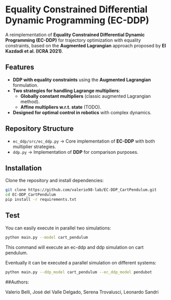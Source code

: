 # Equality Constrained Differential Dynamic Programming (EC-DDP)
A reimplementation of **Equality Constrained Differential Dynamic Programming (EC-DDP)** for trajectory optimization with equality constraints, based on the **Augmented Lagrangian** approach proposed by **El Kazdadi et al. (ICRA 2021)**.

## Features
- **DDP with equality constraints** using the **Augmented Lagrangian** formulation.
- **Two strategies for handling Lagrange multipliers**:
  - **Globally constant multipliers** (classic augmented Lagrangian method).
  - **Affine multipliers w.r.t. state** (TODO).
- **Designed for optimal control in robotics** with complex dynamics.

## Repository Structure
- `ec_ddp/src/ec_ddp.py` → Core implementation of **EC-DDP** with both multiplier strategies.
- `ddp.py` → Implementation of **DDP** for comparison purposes.

## Installation
Clone the repository and install dependencies:
```bash
git clone https://github.com/valerio98-lab/EC-DDP_CartPendulum.git
cd EC-DDP_CartPendulum
pip install -r requirements.txt
```

## Test
You can easily execute in parallel two simulations:
```bash
python main.py --model cart_pendulum
```
This command will execute an ec-ddp and ddp simulation on cart pendulum. 

Eventually it can be executed a parallel simulation on different systems:
```bash
python main.py --ddp_model cart_pendulum --ec_ddp_model pendubot
``` 

##Authors:

Valerio Belli, José del Valle Delgado, Serena Trovalusci, Leonardo Sandri
